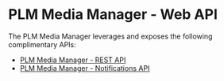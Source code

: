 # PLM Media Manager - Web API

The PLM Media Manager leverages and exposes the following complimentary APIs:

  * [PLM Media Manager - REST API](./rest-api/README.md)
  * [PLM Media Manager - Notifications API](./notifications-api/README.md)
